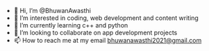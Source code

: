 - 👋 Hi, I’m @BhuwanAwasthi
- 👀 I’m interested in coding, web development and content writing
- 🌱 I’m currently learning c++ and python
- 💞️ I’m looking to collaborate on app development projects
- 📫 How to reach me at my email bhuwanawasthi2021@gmail.com


<!---
BhuwanAwasthi/BhuwanAwasthi is a ✨ special ✨ repository because its `README.md` (this file) appears on your GitHub profile.
You can click the Preview link to take a look at your changes.
--->
